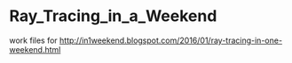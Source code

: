 # Ray_Tracing_in_a_Weekend
work files for http://in1weekend.blogspot.com/2016/01/ray-tracing-in-one-weekend.html
